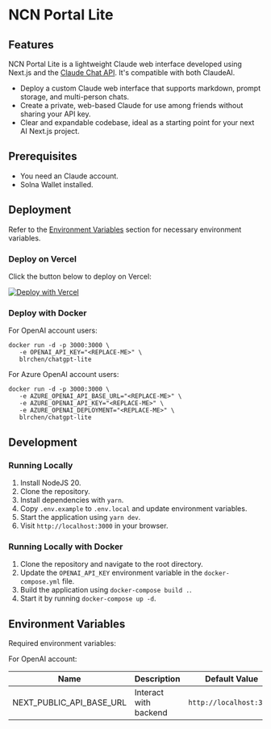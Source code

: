 # NCN Portal Lite

## Features

NCN Portal Lite is a lightweight Claude web interface developed using Next.js and the [Claude Chat API](https://platform.openai.com/docs/api-reference/chat). It's compatible with both ClaudeAI.

- Deploy a custom Claude web interface that supports markdown, prompt storage, and multi-person chats.
- Create a private, web-based Claude for use among friends without sharing your API key.
- Clear and expandable codebase, ideal as a starting point for your next AI Next.js project.

## Prerequisites

- You need an Claude account.
- Solna Wallet installed.

## Deployment

Refer to the [Environment Variables](#environment-variables) section for necessary environment variables.

### Deploy on Vercel

Click the button below to deploy on Vercel:

[![Deploy with Vercel](https://vercel.com/button)](https://vercel.com/new/clone?repository-url=https%3A%2F%2Fgithub.com%2Fblrchen%2Fchatgpt-lite&project-name=chatgpt-lite&framework=nextjs&repository-name=chatgpt-lite)

### Deploy with Docker

For OpenAI account users:

```
docker run -d -p 3000:3000 \
   -e OPENAI_API_KEY="<REPLACE-ME>" \
   blrchen/chatgpt-lite
```

For Azure OpenAI account users:

```
docker run -d -p 3000:3000 \
   -e AZURE_OPENAI_API_BASE_URL="<REPLACE-ME>" \
   -e AZURE_OPENAI_API_KEY="<REPLACE-ME>" \
   -e AZURE_OPENAI_DEPLOYMENT="<REPLACE-ME>" \
   blrchen/chatgpt-lite
```

## Development

### Running Locally

1. Install NodeJS 20.
2. Clone the repository.
3. Install dependencies with `yarn`.
4. Copy `.env.example` to `.env.local` and update environment variables.
5. Start the application using `yarn dev`.
6. Visit `http://localhost:3000` in your browser.

### Running Locally with Docker

1. Clone the repository and navigate to the root directory.
2. Update the `OPENAI_API_KEY` environment variable in the `docker-compose.yml` file.
3. Build the application using `docker-compose build .`.
4. Start it by running `docker-compose up -d`.

## Environment Variables

Required environment variables:

For OpenAI account:

| Name                     | Description                         | Default Value            |
| ------------------------ | ----------------------------------- | ------------------------ |
| NEXT_PUBLIC_API_BASE_URL | Interact with backend               | `http://localhost:3000` |

